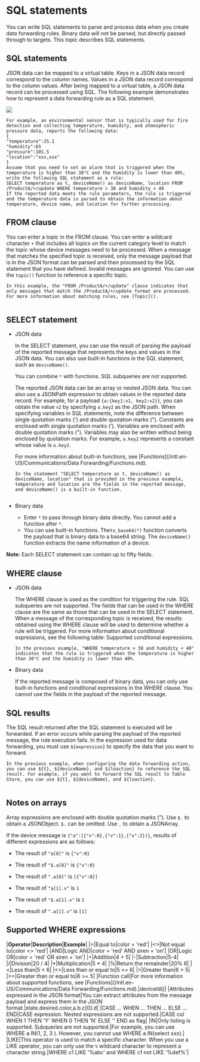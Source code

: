 # SQL statements

You can write SQL statements to parse and process data when you create data forwarding rules. Binary data will not be parsed, but directly passed through to targets. This topic describes SQL statements.

## SQL statements

JSON data can be mapped to a virtual table. Keys in a JSON data record correspond to the column names. Values in a JSON data record correspond to the column values. After being mapped to a virtual table, a JSON data record can be processed using SQL. The following example demonstrates how to represent a data forwarding rule as a SQL statement.

![](https://static-aliyun-doc.oss-cn-hangzhou.aliyuncs.com/assets/img/en-US/0285929951/p3123.png)

```
For example, an environmental sensor that is typically used for fire detection and collecting temperature, humidity, and atmospheric pressure data, reports the following data:
{
"temperature":25.1
"humidity":65
"pressure":101.5
"location":"xxx,xxx"
}
Assume that you need to set an alarm that is triggered when the temperature is higher than 38°C and the humidity is lower than 40%, write the following SQL statement as a rule:
SELECT temperature as t, deviceName() as deviceName, location FROM /ProductA/+/update WHERE temperature > 38 and humidity < 40
If the reported data meets the rule parameters, the rule is triggered and the temperature data is parsed to obtain the information about temperature, device name, and location for further processing.
```

## FROM clause

You can enter a topic in the FROM clause. You can enter a wildcard character `+` that includes all topics on the current category level to match the topic whose device messages need to be processed. When a message that matches the specified topic is received, only the message payload that is in the JSON format can be parsed and then processed by the SQL statement that you have defined. Invalid messages are ignored. You can use the `topic()` function to reference a specific topic.

```
In this example, the "FROM /ProductA/+/update" clause indicates that only messages that match the /ProductA/+/update format are processed. For more information about matching rules, see [Topic]().
            
```

## SELECT statement

-   JSON data

    In the SELECT statement, you can use the result of parsing the payload of the reported message that represents the keys and values in the JSON data. You can also use built-in functions in the SQL statement, such as `deviceName()`.

    You can combine `*` with functions. SQL subqueries are not supported.

    The reported JSON data can be an array or nested JSON data. You can also use a JSONPath expression to obtain values in the reported data record. For example, for a payload `{a:{key1:v1, key2:v2}}`, you can obtain the value `v2` by specifying `a.key2` as the JSON path. When specifying variables in SQL statements, note the difference between single quotation marks \('\) and double quotation marks \("\). Constants are enclosed with single quotation marks \('\). Variables are enclosed with double quotation marks \("\). Variables may also be written without being enclosed by quotation marks. For example, `a.key2` represents a constant whose value is `a.key2`.

    For more information about built-in functions, see [Functions](/intl.en-US/Communications/Data Forwarding/Functions.md).

    ```
    In the statement "SELECT temperature as t, deviceName() as deviceName, location" that is provided in the previous example, temperature and location are the fields in the reported message, and deviceName() is a built-in function.
                        
    ```

-   Binary data
    -   Enter `*` to pass through binary data directly. You cannot add a function after `*`.
    -   You can use built-in functions. The`to_base64(*)` function converts the payload that is binary data to a base64 string. The `deviceName()` function extracts the name information of a device.

**Note:** Each SELECT statement can contain up to fifty fields.

## WHERE clause

-   JSON data

    The WHERE clause is used as the condition for triggering the rule. SQL subqueries are not supported. The fields that can be used in the WHERE clause are the same as those that can be used in the SELECT statement. When a message of the corresponding topic is received, the results obtained using the WHERE clause will be used to determine whether a rule will be triggered. For more information about conditional expressions, see the following table: Supported conditional expressions.

    ```
    In the previous example, "WHERE temperature > 38 and humidity < 40" indicates that the rule is triggered when the temperature is higher than 38°C and the humidity is lower than 40%.
    ```

-   Binary data

    If the reported message is composed of binary data, you can only use built-in functions and conditional expressions in the WHERE clause. You cannot use the fields in the payload of the reported message.


## SQL results

The SQL result returned after the SQL statement is executed will be forwarded. If an error occurs while parsing the payload of the reported message, the rule execution fails. In the expression used for data forwarding, you must use `${expression}` to specify the data that you want to forward.

```
In the previous example, when configuring the data forwarding action, you can use ${t}, ${deviceName}, and ${loaction} to reference the SQL result. For example, if you want to forward the SQL result to Table Store, you can use ${t}, ${deviceName}, and ${loaction}.
            
```

## Notes on arrays

Array expressions are enclosed with double quotation marks \("\). Use `$.` to obtain a JSONObject. `$.` can be omitted. Use `.` to obtain a JSONArray.

If the device message is `{"a":[{"v":0},{"v":1},{"v":2}]}`, results of different expressions are as follows:

-   The result of `"a[0]"` is `{"v":0}`
-   The result of `"$.a[0]"` is `{"v":0}`
-   The result of `".a[0]"` is `[{"v":0}]`

-   The result of `"a[1].v"` is `1`
-   The result of `"$.a[1].v"` is `1`
-   The result of `".a[1].v"` is `[1]`

## Supported WHERE expressions

|**Operator**|**Description**|**Example**|
|=|Equal to|color = 'red'|
|<\>|Not equal to|color <\> 'red'|
|AND|Logic AND|color = 'red' AND siren = 'on'|
|OR|Logic OR|color = 'red' OR siren = 'on'|
|+|Addition|4 + 5|
|-|Subtraction|5-4|
|/|Division|20 / 4|
|\*|Multiplication|5 \* 4|
|%|Return the remainder|20% 6|
|<|Less than|5 < 6|
|<=|Less than or equal to|5 <= 6|
|\>|Greater than|6 \> 5|
|\>=|Greater than or equal to|6 \>= 5|
|Function call|For more information about supported functions, see [Functions](/intl.en-US/Communications/Data Forwarding/Functions.md).|deviceId\(\)|
|Attributes expressed in the JSON format|You can extract attributes from the message payload and express them in the JSON format.|state.desired.color,a.b.c\[0\].d|
|CASE … WHEN … THEN … ELSE … END|CASE expression. Nested expressions are not supported.|CASE col WHEN 1 THEN 'Y' WHEN 0 THEN 'N' ELSE '' END as flag|
|IN|Only listing is supported. Subqueries are not supported.|For example, you can use WHERE a IN\(1, 2, 3 \). However, you cannot use WHERE a IN\(select xxx\).|
|LIKE|This operator is used to match a specific character. When you use a LIKE operator, you can only use the `%` wildcard character to represent a character string.|WHERE c1 LIKE '%abc' and WHERE c1 not LIKE '%def%'|

